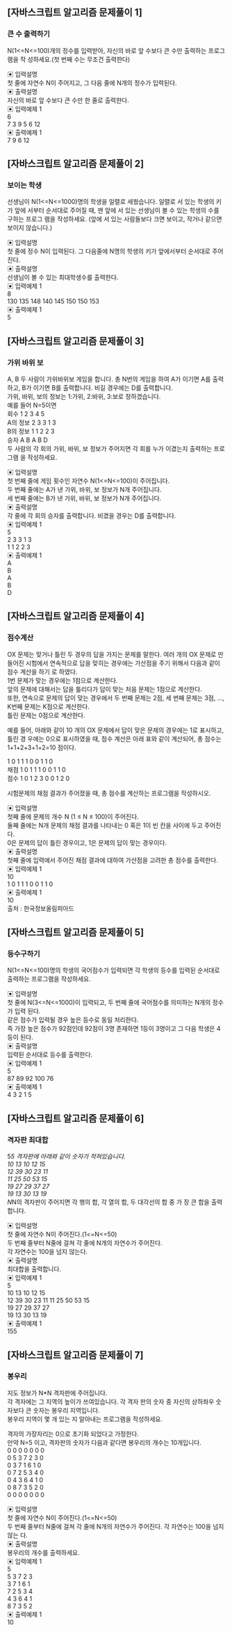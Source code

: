 
## [자바스크립트 알고리즘 문제풀이 1]

### 큰 수 출력하기
N(1<=N<=100)개의 정수를 입력받아, 자신의 바로 앞 수보다 큰 수만 출력하는 프로그램을 작
성하세요.(첫 번째 수는 무조건 출력한다) 

▣ 입력설명  
첫 줄에 자연수 N이 주어지고, 그 다음 줄에 N개의 정수가 입력된다.  
▣ 출력설명  
자신의 바로 앞 수보다 큰 수만 한 줄로 출력한다.  
▣ 입력예제 1   
6  
7 3 9 5 6 12  
▣ 출력예제 1   
7 9 6 12  

## [자바스크립트 알고리즘 문제풀이 2]

### 보이는 학생
선생님이 N(1<=N<=1000)명의 학생을 일렬로 세웠습니다. 일렬로 서 있는 학생의 키가 앞에
서부터 순서대로 주어질 때, 맨 앞에 서 있는 선생님이 볼 수 있는 학생의 수를 구하는 프로그
램을 작성하세요.   (앞에 서 있는 사람들보다 크면 보이고, 작거나 같으면 보이지 않습니다.)  

▣ 입력설명  
첫 줄에 정수 N이 입력된다. 그 다음줄에 N명의 학생의 키가 앞에서부터 순서대로 주어진다.  
▣ 출력설명  
선생님이 볼 수 있는 최대학생수를 출력한다.  
▣ 입력예제 1   
8  
130 135 148 140 145 150 150 153   
▣ 출력예제 1  
5  

## [자바스크립트 알고리즘 문제풀이 3]

### 가위 바위 보  
A, B 두 사람이 가위바위보 게임을 합니다. 총 N번의 게임을 하여 A가 이기면 A를 출력하고, 
B가 이기면 B를 출력합니다. 비길 경우에는 D를 출력합니다.   
가위, 바위, 보의 정보는 1:가위, 2:바위, 3:보로 정하겠습니다.  
예를 들어 N=5이면  
회수 1 2 3 4 5  
A의 정보 2 3 3 1 3  
B의 정보 1 1 2 2 3  
승자 A B A B D  
두 사람의 각 회의 가위, 바위, 보 정보가 주어지면 각 회를 누가 이겼는지 출력하는 프로그램
을 작성하세요.  

▣ 입력설명  
첫 번째 줄에 게임 횟수인 자연수 N(1<=N<=100)이 주어집니다.  
두 번째 줄에는 A가 낸 가위, 바위, 보 정보가 N개 주어집니다.  
세 번째 줄에는 B가 낸 가위, 바위, 보 정보가 N개 주어집니다.  
▣ 출력설명  
각 줄에 각 회의 승자를 출력합니다. 비겼을 경우는 D를 출력합니다.  
▣ 입력예제 1   
5  
2 3 3 1 3  
1 1 2 2 3  
▣ 출력예제 1  
A  
B   
A  
B  
D  

## [자바스크립트 알고리즘 문제풀이 4]

### 점수계산
OX 문제는 맞거나 틀린 두 경우의 답을 가지는 문제를 말한다. 여러 개의 OX 문제로 만들어진 
시험에서 연속적으로 답을 맞히는 경우에는 가산점을 주기 위해서 다음과 같이 점수 계산을 하기
로 하였다.  
 1번 문제가 맞는 경우에는 1점으로 계산한다.   
앞의 문제에 대해서는 답을 틀리다가 
답이 맞는 처음 문제는 1점으로 계산한다.   
또한, 연속으로 문제의 답이 맞는 경우에서 두 번째 
문제는 2점, 세 번째 문제는 3점, ..., K번째 문제는 K점으로 계산한다.   
틀린 문제는 0점으로 계산한다.  

예를 들어, 아래와 같이 10 개의 OX 문제에서 답이 맞은 문제의 경우에는 1로 표시하고, 틀린 경
우에는 0으로 표시하였을 때, 점수 계산은 아래 표와 같이 계산되어, 총 점수는 
1+1+2+3+1+2=10 점이다.  

 1 0 1 1 1 0 0 1 1 0  
채점 1 0 1 1 1 0 0 1 1 0   
점수 1 0 1 2 3 0 0 1 2 0  

시험문제의 채점 결과가 주어졌을 때, 총 점수를 계산하는 프로그램을 작성하시오.   

▣ 입력설명  
첫째 줄에 문제의 개수 N (1 ≤ N ≤ 100)이 주어진다.   
둘째 줄에는 N개 문제의 채점 결과를 나타내는 0 혹은 1이 빈 칸을 사이에 두고 주어진다.   
0은 문제의 답이 틀린 경우이고, 1은 문제의 
답이 맞는 경우이다.  
▣ 출력설명  
첫째 줄에 입력에서 주어진 채점 결과에 대하여 가산점을 고려한 총 점수를 출력한다.   
▣ 입력예제 1   
10  
1 0 1 1 1 0 0 1 1 0  
▣ 출력예제 1  
10  
출처 : 한국정보올림피아드  

## [자바스크립트 알고리즘 문제풀이 5]

### 등수구하기
N(1<=N<=100)명의 학생의 국어점수가 입력되면 각 학생의 등수를 입력된 순서대로 출력하는 
프로그램을 작성하세요.  

▣ 입력설명  
첫 줄에 N(3<=N<=1000)이 입력되고, 두 번째 줄에 국어점수를 의미하는 N개의 정수가 입력
된다.   
같은 점수가 입력될 경우 높은 등수로 동일 처리한다.   
즉 가장 높은 점수가 92점인데 
92점이 3명 존재하면 1등이 3명이고 그 다음 학생은 4등이 된다.  
▣ 출력설명  
입력된 순서대로 등수를 출력한다.  
▣ 입력예제 1   
5  
87 89 92 100 76  
▣ 출력예제 1  
4 3 2 1 5  

## [자바스크립트 알고리즘 문제풀이 6]

### 격자판 최대합  
5*5 격자판에 아래롸 같이 숫자가 적혀있습니다.   
10 13 10 12 15  
12 39 30 23 11  
11 25 50 53 15  
19 27 29 37 27  
19 13 30 13 19  
N*N의 격자판이 주어지면 각 행의 합, 각 열의 합, 두 대각선의 합 중 가 장 큰 합을 출력합니다.  

▣ 입력설명  
첫 줄에 자연수 N이 주어진다.(1<=N<=50)   
두 번째 줄부터 N줄에 걸쳐 각 줄에 N개의 자연수가 주어진다.  
각 자연수는 100을 넘지 않는다.   
▣ 출력설명  
최대합을 출력합니다.  
▣ 입력예제 1   
5  
10 13 10 12 15  
12 39 30 23 11 
11 25 50 53 15  
19 27 29 37 27  
19 13 30 13 19  
▣ 출력예제 1  
155  

## [자바스크립트 알고리즘 문제풀이 7]

### 봉우리
지도 정보가 N*N 격자판에 주어집니다.   
각 격자에는 그 지역의 높이가 쓰여있습니다. 
각 격자
판의 숫자 중 자신의 상하좌우 숫자보다 큰 숫자는 봉우리 지역입니다.  
봉우리 지역이 몇 개 
있는 지 알아내는 프로그램을 작성하세요.  

격자의 가장자리는 0으로 초기화 되었다고 가정한다.  
만약 N=5 이고, 격자판의 숫자가 다음과 같다면 봉우리의 개수는 10개입니다.  
0 0 0 0 0 0 0  
0 5 3 7 2 3 0  
0 3 7 1 6 1 0  
0 7 2 5 3 4 0  
0 4 3 6 4 1 0  
0 8 7 3 5 2 0  
0 0 0 0 0 0 0  

▣ 입력설명  
첫 줄에 자연수 N이 주어진다.(1<=N<=50)   
두 번째 줄부터 N줄에 걸쳐 각 줄에 N개의 자연수가 주어진다. 각 자연수는 100을 넘지 않는
다.   
▣ 출력설명  
봉우리의 개수를 출력하세요.  
▣ 입력예제 1   
5  
5 3 7 2 3  
3 7 1 6 1  
7 2 5 3 4  
4 3 6 4 1  
8 7 3 5 2  
▣ 출력예제 1  
10  